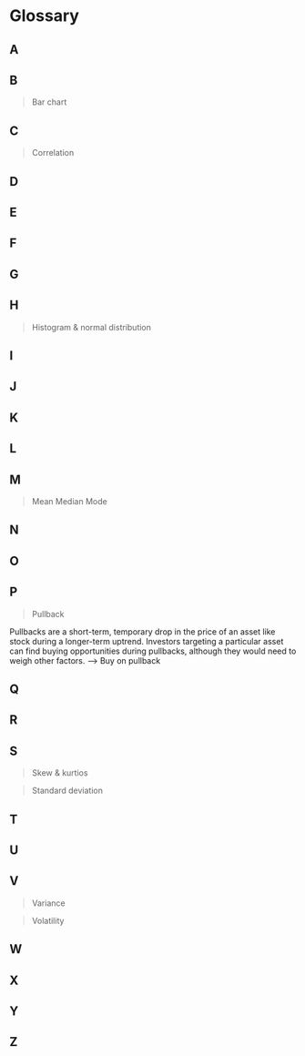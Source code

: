# Glossary

## A

## B

> Bar chart

## C

> Correlation

## D

## E

## F

## G

## H

> Histogram & normal distribution

## I

## J

## K

## L

## M

> Mean
> Median
> Mode

## N

## O

## P

> Pullback

Pullbacks are a short-term, temporary drop in the price of an asset like stock during a longer-term uptrend. 
Investors targeting a particular asset can find buying opportunities during pullbacks, although they would need to weigh other factors.
--> Buy on pullback

## Q

## R

## S

> Skew & kurtios

> Standard deviation

## T

## U

## V

> Variance

> Volatility

## W

## X

## Y

## Z

